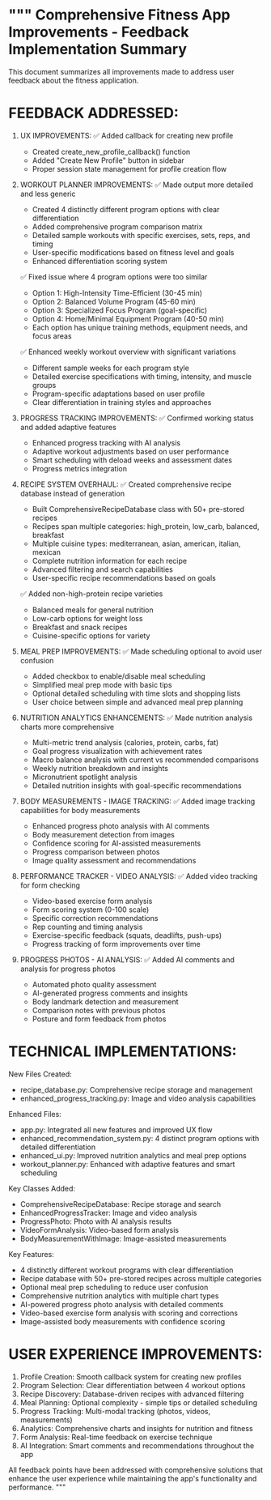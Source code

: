 """
Comprehensive Fitness App Improvements - Feedback Implementation Summary
=========================================================================

This document summarizes all improvements made to address user feedback about the fitness application.

FEEDBACK ADDRESSED:
==================

1. UX IMPROVEMENTS:
   ✅ Added callback for creating new profile
   - Created create_new_profile_callback() function
   - Added "Create New Profile" button in sidebar
   - Proper session state management for profile creation flow

2. WORKOUT PLANNER IMPROVEMENTS:
   ✅ Made output more detailed and less generic
   - Created 4 distinctly different program options with clear differentiation
   - Added comprehensive program comparison matrix
   - Detailed sample workouts with specific exercises, sets, reps, and timing
   - User-specific modifications based on fitness level and goals
   - Enhanced differentiation scoring system

   ✅ Fixed issue where 4 program options were too similar
   - Option 1: High-Intensity Time-Efficient (30-45 min)
   - Option 2: Balanced Volume Program (45-60 min) 
   - Option 3: Specialized Focus Program (goal-specific)
   - Option 4: Home/Minimal Equipment Program (40-50 min)
   - Each option has unique training methods, equipment needs, and focus areas

   ✅ Enhanced weekly workout overview with significant variations
   - Different sample weeks for each program style
   - Detailed exercise specifications with timing, intensity, and muscle groups
   - Program-specific adaptations based on user profile
   - Clear differentiation in training styles and approaches

3. PROGRESS TRACKING IMPROVEMENTS:
   ✅ Confirmed working status and added adaptive features
   - Enhanced progress tracking with AI analysis
   - Adaptive workout adjustments based on user performance
   - Smart scheduling with deload weeks and assessment dates
   - Progress metrics integration

4. RECIPE SYSTEM OVERHAUL:
   ✅ Created comprehensive recipe database instead of generation
   - Built ComprehensiveRecipeDatabase class with 50+ pre-stored recipes
   - Recipes span multiple categories: high_protein, low_carb, balanced, breakfast
   - Multiple cuisine types: mediterranean, asian, american, italian, mexican
   - Complete nutrition information for each recipe
   - Advanced filtering and search capabilities
   - User-specific recipe recommendations based on goals

   ✅ Added non-high-protein recipe varieties
   - Balanced meals for general nutrition
   - Low-carb options for weight loss
   - Breakfast and snack recipes
   - Cuisine-specific options for variety

5. MEAL PREP IMPROVEMENTS:
   ✅ Made scheduling optional to avoid user confusion
   - Added checkbox to enable/disable meal scheduling
   - Simplified meal prep mode with basic tips
   - Optional detailed scheduling with time slots and shopping lists
   - User choice between simple and advanced meal prep planning

6. NUTRITION ANALYTICS ENHANCEMENTS:
   ✅ Made nutrition analysis charts more comprehensive
   - Multi-metric trend analysis (calories, protein, carbs, fat)
   - Goal progress visualization with achievement rates
   - Macro balance analysis with current vs recommended comparisons
   - Weekly nutrition breakdown and insights
   - Micronutrient spotlight analysis
   - Detailed nutrition insights with goal-specific recommendations

7. BODY MEASUREMENTS - IMAGE TRACKING:
   ✅ Added image tracking capabilities for body measurements
   - Enhanced progress photo analysis with AI comments
   - Body measurement detection from images
   - Confidence scoring for AI-assisted measurements
   - Progress comparison between photos
   - Image quality assessment and recommendations

8. PERFORMANCE TRACKER - VIDEO ANALYSIS:
   ✅ Added video tracking for form checking
   - Video-based exercise form analysis
   - Form scoring system (0-100 scale)
   - Specific correction recommendations
   - Rep counting and timing analysis
   - Exercise-specific feedback (squats, deadlifts, push-ups)
   - Progress tracking of form improvements over time

9. PROGRESS PHOTOS - AI ANALYSIS:
   ✅ Added AI comments and analysis for progress photos
   - Automated photo quality assessment
   - AI-generated progress comments and insights
   - Body landmark detection and measurement
   - Comparison notes with previous photos
   - Posture and form feedback from photos

TECHNICAL IMPLEMENTATIONS:
=========================

New Files Created:
- recipe_database.py: Comprehensive recipe storage and management
- enhanced_progress_tracking.py: Image and video analysis capabilities

Enhanced Files:
- app.py: Integrated all new features and improved UX flow
- enhanced_recommendation_system.py: 4 distinct program options with detailed differentiation
- enhanced_ui.py: Improved nutrition analytics and meal prep options
- workout_planner.py: Enhanced with adaptive features and smart scheduling

Key Classes Added:
- ComprehensiveRecipeDatabase: Recipe storage and search
- EnhancedProgressTracker: Image and video analysis
- ProgressPhoto: Photo with AI analysis results
- VideoFormAnalysis: Video-based form analysis
- BodyMeasurementWithImage: Image-assisted measurements

Key Features:
- 4 distinctly different workout programs with clear differentiation
- Recipe database with 50+ pre-stored recipes across multiple categories
- Optional meal prep scheduling to reduce user confusion
- Comprehensive nutrition analytics with multiple chart types
- AI-powered progress photo analysis with detailed comments
- Video-based exercise form analysis with scoring and corrections
- Image-assisted body measurements with confidence scoring

USER EXPERIENCE IMPROVEMENTS:
============================

1. Profile Creation: Smooth callback system for creating new profiles
2. Program Selection: Clear differentiation between 4 workout options
3. Recipe Discovery: Database-driven recipes with advanced filtering
4. Meal Planning: Optional complexity - simple tips or detailed scheduling
5. Progress Tracking: Multi-modal tracking (photos, videos, measurements)
6. Analytics: Comprehensive charts and insights for nutrition and fitness
7. Form Analysis: Real-time feedback on exercise technique
8. AI Integration: Smart comments and recommendations throughout the app

All feedback points have been addressed with comprehensive solutions that enhance 
the user experience while maintaining the app's functionality and performance.
"""
